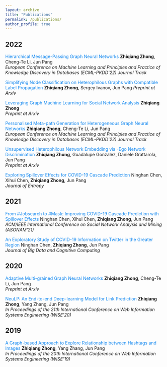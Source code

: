 ```yaml
---
layout: archive
title: "Publications"
permalink: /publications/
author_profile: true
---
```

## 2022
<font color="#1589F0">Hierarchical Message-Passing Graph Neural Networks</font>
**Zhiqiang Zhong**, Cheng-Te Li, Jun Pang  
*European Conference on Machine Learning and Principles and Practice of Knowledge Discovery in Databases (ECML-PKDD'22) Journal Track*

<font color="#1589F0">Simplifying Node Classification on Heterophilous Graphs with Compatible Label Propagation</font>
**Zhiqiang Zhong**, Sergey Ivanov, Jun Pang
*Preprint at Arxiv*

<font color="#1589F0">Leveraging Graph Machine Learning for Social Network Analysis</font>
**Zhiqiang Zhong**  
*Preprint at Arxiv*

<font color="#1589F0">Personalised Meta-path Generation for Heterogeneous Graph Neural Networks</font>
**Zhiqiang Zhong**, Cheng-Te Li, Jun Pang  
*European Conference on Machine Learning and Principles and Practice of Knowledge Discovery in Databases (ECML-PKDD'22) Journal Track*

<font color="#1589F0">Unsupervised Heterophilous Network Embedding via -Ego Network Discrimination</font>
**Zhiqiang Zhong**, Guadalupe Gonzalez, Daniele Grattarola, Jun Pang  
*Preprint at Arxiv*

<font color="#1589F0">Exploring Spillover Effects for COVID-19 Cascade Prediction</font>
Ninghan Chen, Xihui Chen, **Zhiqiang Zhong**, Jun Pang  
*Journal of Entropy*


## 2021
<font color="#1589F0">From #Jobsearch to #Mask: Improving COVID-19 Cascade Prediction with Spillover Effects</font>
Ninghan Chen, Xihui Chen, **Zhiqiang Zhong**, Jun Pang  
*ACM/IEEE International Conference on Social Network Analysis and Mining (ASONAM'21)*

<font color="#1589F0">An Exploratory Study of COVID-19 Information on Twitter in the Greater Region</font>
Ninghan Chen, **Zhiqiang Zhong**, Jun Pang  
*Journal of Big Data and Cognitive Computing*


## 2020
<font color="#1589F0">Adaptive Multi-grained Graph Neural Networks</font>
**Zhiqiang Zhong**, Cheng-Te Li, Jun Pang  
*Preprint at Arxiv*

<font color="#1589F0">NeuLP: An End-to-end Deep-learning Model for Link Prediction</font>
**Zhiqiang Zhong**, Yang Zhang, Jun Pang  
*In Proceedings of the 21th International Conference on Web Information Systems Engineering (WISE’20)*  

## 2019
<font color="#1589F0">A Graph-based Approach to Explore Relationship between Hashtags and Images</font>
**Zhiqiang Zhong**, Yang Zhang, Jun Pang  
*In Proceedings of the 20th International Conference on Web Information Systems Engineering (WISE’19)*